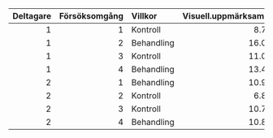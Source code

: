 | Deltagare| Försöksomgång|Villkor    | Visuell.uppmärksamhet| Upplevd.trovärdighet|
|---------:|-------------:|:----------|---------------------:|--------------------:|
|         1|             1|Kontroll   |                 8.723|                    4|
|         1|             2|Behandling |                16.008|                    4|
|         1|             3|Kontroll   |                11.023|                    3|
|         1|             4|Behandling |                13.484|                    5|
|         2|             1|Behandling |                10.944|                    5|
|         2|             2|Kontroll   |                 6.898|                    4|
|         2|             3|Kontroll   |                10.746|                    1|
|         2|             4|Behandling |                10.810|                    6|
